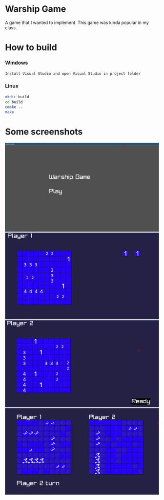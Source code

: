 
# Warship Game

A game that I wanted to implement. This game was kinda popular in my class.

# How to build

 
### Windows
```Install Visual Studio and open Visual Studio in project folder ```

### Linux 
```bash 
mkdir build
cd build
cmake ..
make
```

# Some screenshots

![screenshot1](screenshots/screenshot_1.png)
![screenshot2](screenshots/screenshot_2.png)
![screenshot3](screenshots/screenshot_3.png)
![screenshot4](screenshots/screenshot_4.png)
